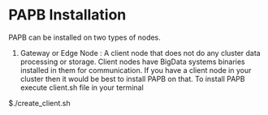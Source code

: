 # PAPB Installation

PAPB can be installed on two types of nodes. 

1. Gateway or Edge Node : A client node that does not do any cluster data processing or storage. Client nodes have BigData systems binaries installed in them for communication. If you have a client node in your cluster then it would be best to install PAPB on that. To install PAPB execute client.sh file in your terminal

$./create_client.sh


